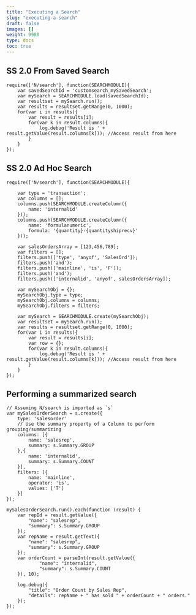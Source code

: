 ```yaml
---
title: "Executing a Search"
slug: "executing-a-search"
draft: false
images: []
weight: 9980
type: docs
toc: true
---
```


## SS 2.0 From Saved Search
    require(['N/search'], function(SEARCHMODULE){
        var savedSearchId = 'customsearch_mySavedSearch';
        var mySearch = SEARCHMODULE.load(savedSearchId);
        var resultset = mySearch.run();
        var results = resultset.getRange(0, 1000);
        for(var i in results){
            var result = results[i];
            for(var k in result.columns){
                log.debug('Result is ' + result.getValue(result.columns[k])); //Access result from here
            }
        }
    });

## SS 2.0 Ad Hoc Search
    require(['N/search'], function(SEARCHMODULE){
        
        var type = 'transaction';
        var columns = [];
        columns.push(SEARCHMODULE.createColumn({
            name: 'internalid'
        }));
        columns.push(SEARCHMODULE.createColumn({
            name: 'formulanumeric',
            formula: '{quantity}-{quantityshiprecv}'
        }));
        
        var salesOrdersArray = [123,456,789];
        var filters = [];
        filters.push(['type', 'anyof', 'SalesOrd']);
        filters.push('and');
        filters.push(['mainline', 'is', 'F']);
        filters.push('and');
        filters.push(['internalid', 'anyof', salesOrdersArray]);
            
        var mySearchObj = {};
        mySearchObj.type = type;
        mySearchObj.columns = columns;
        mySearchObj.filters = filters;
        
        var mySearch = SEARCHMODULE.create(mySearchObj);
        var resultset = mySearch.run();
        var results = resultset.getRange(0, 1000);
        for(var i in results){
            var result = results[i];
            var row = {};
            for(var k in result.columns){
                log.debug('Result is ' + result.getValue(result.columns[k])); //Access result from here
            }
        }
    });

## Performing a summarized search
<!-- language: lang-js -->

    // Assuming N/search is imported as `s`
    var mySalesOrderSearch = s.create({
        type: 'salesorder'
        // Use the summary property of a Column to perform grouping/summarizing
        columns: [{
            name: 'salesrep',
            summary: s.Summary.GROUP
        },{
            name: 'internalid',
            summary: s.Summary.COUNT
        }],
        filters: [{
            name: 'mainline',
            operator: 'is',
            values: ['T']
        }]
    });

    mySalesOrderSearch.run().each(function (result) {
        var repId = result.getValue({
            "name": "salesrep",
            "summary": s.Summary.GROUP
        });
        var repName = result.getText({
            "name": "salesrep",
            "summary": s.Summary.GROUP
        });
        var orderCount = parseInt(result.getValue({
                "name": "internalid",
                "summary": s.Summary.COUNT
        }), 10);

        log.debug({
            "title": "Order Count by Sales Rep",
            "details": repName + " has sold " + orderCount + " orders."
        });
    });

